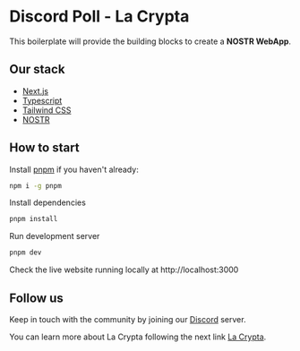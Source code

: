 # Discord Poll - La Crypta

This boilerplate will provide the building blocks to create a **NOSTR WebApp**.

## Our stack

- [Next.js](https://nextjs.org)
- [Typescript](https://www.typescriptlang.org/)
- [Tailwind CSS](https://tailwindcss.com)
- [NOSTR](https://nostr.com/)

## How to start

Install [pnpm](https://pnpm.io/) if you haven't already:

```bash
npm i -g pnpm
```

Install dependencies

```bash
pnpm install
```

Run development server

```bash
pnpm dev
```

Check the live website running locally at
http://localhost:3000

## Follow us

Keep in touch with the community by joining our [Discord](https://discord.lacrypta.com.ar) server.

You can learn more about La Crypta following the next link [La Crypta](https://lacrypta.ar/).
